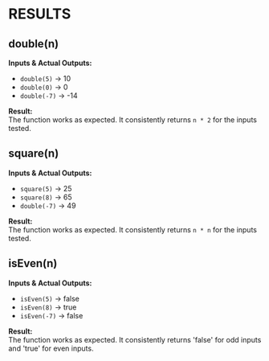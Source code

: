 # RESULTS

## double(n)

**Inputs & Actual Outputs:**
- `double(5)` → 10
- `double(0)` → 0
- `double(-7)` → -14

**Result:**  
The function works as expected. It consistently returns `n * 2` for the inputs tested.

## square(n)

**Inputs & Actual Outputs:**
- `square(5)` → 25
- `square(8)` → 65
- `double(-7)` → 49

**Result:**  
The function works as expected. It consistently returns `n * n` for the inputs tested.

## isEven(n)

**Inputs & Actual Outputs:**
- `isEven(5)` → false
- `isEven(8)` → true
- `isEven(-7)` → false

**Result:**  
The function works as expected. It consistently returns 'false' for odd inputs and 'true' for even inputs.